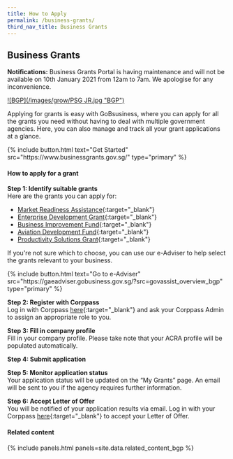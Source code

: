 ```yaml
---
title: How to Apply
permalink: /business-grants/
third_nav_title: Business Grants
---
```


## Business Grants

**Notifications:** Business Grants Portal is having maintenance and will not be available on 10th January 2021 from 12am to 7am. We apologise for any inconvenience.

[![BGP](/images/grow/PSG JR.jpg "BGP")](https://www.wsg.gov.sg/productivity-solutions-grant-job-redesign.html)

Applying for grants is easy with GoBsusiness, where you can apply for all the grants you need without having to deal with multiple government agencies. Here, you can also manage and track all your grant applications at a glance.

<p>
{% include button.html text="Get Started" src="https://www.businessgrants.gov.sg/" type="primary" %}
</p>

#### How to apply for a grant

**Step 1: Identify suitable grants**
<br>Here are the grants you can apply for:
- [Market Readiness Assistance](https://www.enterprisesg.gov.sg/financial-assistance/grants/for-local-companies/market-readiness-assistance-grant){:target="_blank"}
- [Enterprise Development Grant](https://www.enterprisesg.gov.sg/financial-assistance/grants/for-local-companies/enterprise-development-grant/overview){:target="_blank"}
- [Business Improvement Fund](https://www.stb.gov.sg/content/stb/en/assistance-and-licensing/grants-overview/business-improvement-fund-bif.html){:target="_blank"}
- [Aviation Development Fund](https://www.caas.gov.sg/who-we-are/areas-of-responsibility/developing-the-industry/aviation-development-fund){:target="_blank"}
- [Productivity Solutions Grant](/productivity-solutions-grant/){:target="_blank"}

If you're not sure which to choose, you can use our e-Adviser to help select the grants relevant to your business.

<p>
{% include button.html text="Go to e-Adviser" src="https://gaeadviser.gobusiness.gov.sg/?src=govassist_overview_bgp" type="primary" %}
</p>

**Step 2: Register with Corppass**
<br>Log in with Corppass [here](https://www.businessgrants.gov.sg/){:target="_blank"} and ask your Corppass Admin to assign an appropriate role to you.

**Step 3: Fill in company profile**
<br>Fill in your company profile. Please take note that your ACRA profile will be populated automatically.

**Step 4: Submit application**

**Step 5: Monitor application status**
<br>Your application status will be updated on the “My Grants” page. An email will be sent to you if the agency requires further information.

**Step 6: Accept Letter of Offer**
<br>You will be notified of your application results via email. Log in with your Corppass [here](https://www.businessgrants.gov.sg/){:target="_blank"} to accept your Letter of Offer.

#### Related content

{% include panels.html panels=site.data.related_content_bgp %}
